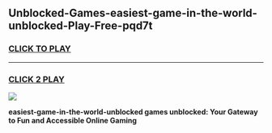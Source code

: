 
## Unblocked-Games-easiest-game-in-the-world-unblocked-Play-Free-pqd7t
<h3>
<a href="https://premium76.site?title=easiest-game-in-the-world-unblocked&ref=19M">CLICK TO PLAY</a></h3>
<hr>

<h3>
<a href="https://premium76.site?title=easiest-game-in-the-world-unblocked&ref=19M">CLICK 2 PLAY</a>
  
</h3>

<a href="https://premium76.site?title=easiest-game-in-the-world-unblocked&ref=19M"><img src="https://clearcache.store/games.png"></a>


**easiest-game-in-the-world-unblocked games unblocked: Your Gateway to Fun and Accessible Online Gaming**
